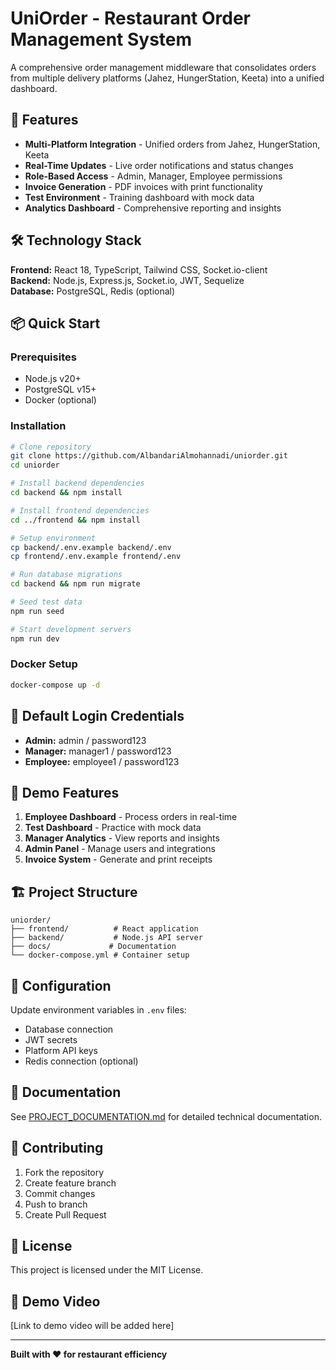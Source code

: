 # UniOrder - Restaurant Order Management System

A comprehensive order management middleware that consolidates orders from multiple delivery platforms (Jahez, HungerStation, Keeta) into a unified dashboard.

## 🚀 Features

- **Multi-Platform Integration** - Unified orders from Jahez, HungerStation, Keeta
- **Real-Time Updates** - Live order notifications and status changes
- **Role-Based Access** - Admin, Manager, Employee permissions
- **Invoice Generation** - PDF invoices with print functionality
- **Test Environment** - Training dashboard with mock data
- **Analytics Dashboard** - Comprehensive reporting and insights

## 🛠️ Technology Stack

**Frontend:** React 18, TypeScript, Tailwind CSS, Socket.io-client  
**Backend:** Node.js, Express.js, Socket.io, JWT, Sequelize  
**Database:** PostgreSQL, Redis (optional)

## 📦 Quick Start

### Prerequisites
- Node.js v20+
- PostgreSQL v15+
- Docker (optional)

### Installation
```bash
# Clone repository
git clone https://github.com/AlbandariAlmohannadi/uniorder.git
cd uniorder

# Install backend dependencies
cd backend && npm install

# Install frontend dependencies
cd ../frontend && npm install

# Setup environment
cp backend/.env.example backend/.env
cp frontend/.env.example frontend/.env

# Run database migrations
cd backend && npm run migrate

# Seed test data
npm run seed

# Start development servers
npm run dev
```

### Docker Setup
```bash
docker-compose up -d
```

## 🔐 Default Login Credentials

- **Admin:** admin / password123
- **Manager:** manager1 / password123  
- **Employee:** employee1 / password123

## 📱 Demo Features

1. **Employee Dashboard** - Process orders in real-time
2. **Test Dashboard** - Practice with mock data
3. **Manager Analytics** - View reports and insights
4. **Admin Panel** - Manage users and integrations
5. **Invoice System** - Generate and print receipts

## 🏗️ Project Structure

```
uniorder/
├── frontend/          # React application
├── backend/           # Node.js API server
├── docs/             # Documentation
└── docker-compose.yml # Container setup
```

## 🔧 Configuration

Update environment variables in `.env` files:
- Database connection
- JWT secrets
- Platform API keys
- Redis connection (optional)

## 📖 Documentation

See [PROJECT_DOCUMENTATION.md](PROJECT_DOCUMENTATION.md) for detailed technical documentation.

## 🤝 Contributing

1. Fork the repository
2. Create feature branch
3. Commit changes
4. Push to branch
5. Create Pull Request

## 📄 License

This project is licensed under the MIT License.

## 🎥 Demo Video

[Link to demo video will be added here]

---

**Built with ❤️ for restaurant efficiency**